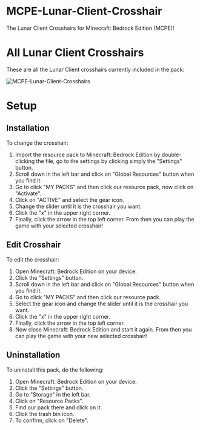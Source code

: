 # MCPE-Lunar-Client-Crosshair
The Lunar Client Crosshairs for Minecraft: Bedrock Edition (MCPE)!
# All Lunar Client Crosshairs
These are all the Lunar Client crosshairs currently included in the pack:

![MCPE-Lunar-Client-Crosshairs](https://user-images.githubusercontent.com/66115754/179287959-3af6ff49-9888-4f2d-adeb-f3c1e52f4c34.png)
# Setup
## Installation
To change the crosshair: 
1. Import the resource pack to Minecraft: Bedrock Edition by double-clicking the file, go to the settings by clicking simply the "Settings" button.
2. Scroll down in the left bar and click on "Global Resources" button when you find it.
3. Go to click "MY PACKS" and then click our resource pack, now click on "Activate". 
4. Click on "ACTIVE" and select the gear icon. 
5. Change the slider until it is the crosshair you want.
6. Click the "x" in the upper right corner. 
7. Finally, click the arrow in the top left corner. 
From then you can play the game with your selected crosshair!
## Edit Crosshair
To edit the crosshair: 
1. Open Minecraft: Bedrock Edition on your device.
2. Click the "Settings" button.
3. Scroll down in the left bar and click on "Global Resources" button when you find it.
4. Go to click "MY PACKS" and then click our resource pack. 
5. Select the gear icon and change the slider until it is the crosshair you want.
6. Click the "x" in the upper right corner. 
7. Finally, click the arrow in the top left corner. 
8. Now close Minecraft: Bedrock Edition and start it again. 
From then you can play the game with your new selected crosshair!
## Uninstallation
To uninstall this pack, do the following:
1. Open Minecraft: Bedrock Edition on your device.
2. Click the "Settings" button.
3. Go to "Storage" in the left bar.
4. Click on "Resource Packs".
5. Find our pack there and click on it.
6. Click the trash bin icon.
7. To confirm, click on "Delete".
